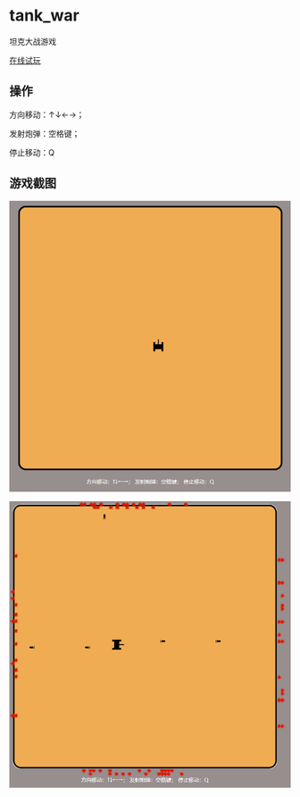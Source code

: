 # tank_war
坦克大战游戏

<a target="_blank" href="http://119.91.211.99/tank_war/">在线试玩</a>

## 操作

方向移动：↑↓←→； 

发射炮弹：空格键； 

停止移动：Q



## 游戏截图

![image-20231201192031726](README.assets/image-20231201192031726.png)

![image-20231201192102988](README.assets/image-20231201192102988.png)
